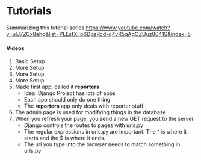 # Tutorials

Summarizing this tutorial series
https://www.youtube.com/watch?v=ulJ7ZCx8ehg&list=PLEsfXFp6DpzRcd-q4vR5qAgOZUuz8041S&index=5

#### Videos
1. Basic Setup
2. More Setup
3. More Setup
4. More Setup
5. Made first app, called it **reporters**
    - Idea: Django Project has lots of apps
    - Each app should only do one thing
    - The **reporters** app only deals with reporter stuff
6. The admin page is used for modifying things in the database
7. When you refresh your page, you send a new GET request to the server.
    - Django controls the routes to pages with urls.py
    - The regular expressions in urls.py are important. The ^ is where it starts and the $ is where it ends.
    - The url you type into the browser needs to match something in urls.py